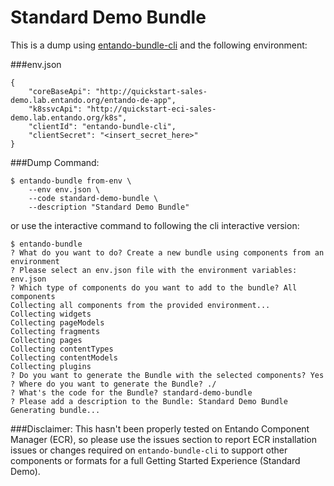 # Standard Demo Bundle
This is a dump using [entando-bundle-cli](https://github.com/entando-k8s/entando-bundle-cli) and the following environment:

###env.json
```
{
    "coreBaseApi": "http://quickstart-sales-demo.lab.entando.org/entando-de-app",
    "k8ssvcApi": "http://quickstart-eci-sales-demo.lab.entando.org/k8s",
    "clientId": "entando-bundle-cli",
    "clientSecret": "<insert_secret_here>"
}
```

###Dump Command:
```
$ entando-bundle from-env \
    --env env.json \
    --code standard-demo-bundle \
    --description "Standard Demo Bundle"
```

or use the interactive command to following the cli interactive version:
```
$ entando-bundle
? What do you want to do? Create a new bundle using components from an environment
? Please select an env.json file with the environment variables: env.json
? Which type of components do you want to add to the bundle? All components
Collecting all components from the provided environment...
Collecting widgets
Collecting pageModels
Collecting fragments
Collecting pages
Collecting contentTypes
Collecting contentModels
Collecting plugins
? Do you want to generate the Bundle with the selected components? Yes
? Where do you want to generate the Bundle? ./
? What's the code for the Bundle? standard-demo-bundle
? Please add a description to the Bundle: Standard Demo Bundle
Generating bundle...
```

###Disclaimer:
This hasn't been properly tested on Entando Component Manager (ECR), so please use the issues section to report ECR installation issues or changes required on `entando-bundle-cli` to support other components or formats for a full Getting Started Experience (Standard Demo).